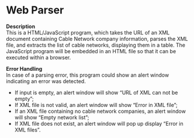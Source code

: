 <h1>Web Parser</h1>

<b>Description</b><br />
<span>This is a HTML/JavaScript program, which takes the URL of an XML document containing Cable Network company information, parses the XML file, and extracts the list of cable networks,  displaying them in a table. The JavaScript program will be embedded in an HTML file so that it can be executed within a browser.</span>

<b>Error Handling</b><br/>
In case of a parsing error, this program could show an alert window indicating an error was detected.
<ul>
<li>If input is empty, an alert window will show “URL of XML can not be empty”;</li>
<li>If XML file is not valid, an alert window will show “Error in XML file”;</li>
<li>If an XML file containing no cable network companies, an alert window will show “Empty network list”;</li>
<li>If XML file does not exist, an alert window will pop up display “Error in XML files”.</li>
</ul>
